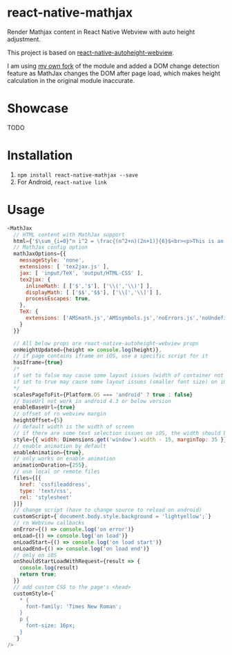 # react-native-mathjax
Render Mathjax content in React Native Webview with auto height adjustment.

This project is based on [react-native-autoheight-webview](https://github.com/iou90/react-native-autoheight-webview).

I am using [my own fork](https://github.com/calcal12/react-native-autoheight-webview) of the module and added a DOM change detection feature as MathJax changes the DOM after page load, which makes height calculation in the original module inaccurate.

# Showcase
TODO

# Installation
1. `npm install react-native-mathjax --save`
2. For Android, `react-native link`

# Usage
```javascript
<MathJax
  // HTML content with MathJax support
  html={'$\sum_{i=0}^n i^2 = \frac{(n^2+n)(2n+1)}{6}$<br><p>This is an equation</p>'}
  // MathJax config option
  mathJaxOptions={{
    messageStyle: 'none',
    extensions: [ 'tex2jax.js' ],
    jax: [ 'input/TeX', 'output/HTML-CSS' ],
    tex2jax: {
      inlineMath: [ ['$','$'], ['\\(','\\)'] ],
      displayMath: [ ['$$','$$'], ['\\[','\\]'] ],
      processEscapes: true,
    },
    TeX: {
      extensions: ['AMSmath.js','AMSsymbols.js','noErrors.js','noUndefined.js']
    }
  }}

  // All below props are react-native-autoheight-webview props
  onHeightUpdated={height => console.log(height)},
  // if page contains iframe on iOS, use a specific script for it
  hasIframe={true}
  /*
  if set to false may cause some layout issues (width of container not fit for screen) on android
  if set to true may cause some layout issues (smaller font size) on iOS
  */
  scalesPageToFit={Platform.OS === 'android' ? true : false}
  // baseUrl not work in android 4.3 or below version
  enableBaseUrl={true}
  // offset of rn webview margin
  heightOffset={5}
  // default width is the width of screen
  // if there are some text selection issues on iOS, the width should be reduced more than 15 and the marginTop should be added more than 35
  style={{ width: Dimensions.get('window').width - 15, marginTop: 35 }}
  // enable animation by default
  enableAnimation={true},
  // only works on enable animation
  animationDuration={255},
  // use local or remote files
  files={[{
    href: 'cssfileaddress',
    type: 'text/css',
    rel: 'stylesheet'
  }]}
  // change script (have to change source to reload on android)
  customScript={`document.body.style.background = 'lightyellow';`}
  // rn WebView callbacks
  onError={() => console.log('on error')}
  onLoad={() => console.log('on load')}
  onLoadStart={() => console.log('on load start')}
  onLoadEnd={() => console.log('on load end')}
  // only on iOS
  onShouldStartLoadWithRequest={result => {
    console.log(result)
    return true;
  }}
  // add custom CSS to the page's <head>
  customStyle={`
    * {
      font-family: 'Times New Roman';
    }
    p {
      font-size: 16px;
    }
  `}
/>

```
